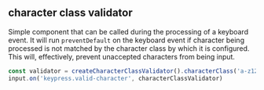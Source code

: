 ## character class validator

Simple component that can be called during the processing of a keyboard event.
It will run `preventDefault` on the keyboard event if character being processed is not matched by the character class by which it is configured.
This will, effectively, prevent unaccepted characters from being input.

```javascript
const validator = createCharacterClassValidator().characterClass('a-z123')
input.on('keypress.valid-character', characterClassValidator)
```
